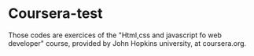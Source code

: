 # Coursera-test
Those codes are exercices of the "Html,css and javascript fo web developer" course, provided by John Hopkins university, at coursera.org.
